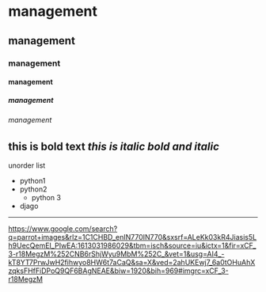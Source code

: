 # management
## management
### management
#### management
##### management
###### management
**this is bold text**
*this is italic*
***bold and italic***
--------------------------------
unorder list
- python1
 - python2
    - python 3
 - djago 
--------------------------
https://www.google.com/search?q=parrot+images&rlz=1C1CHBD_enIN770IN770&sxsrf=ALeKk03kR4Jiasis5Lh9UecQemEI_PIwEA:1613031986029&tbm=isch&source=iu&ictx=1&fir=xCF_3-r18MegzM%252CNB6rShjWyu9MbM%252C_&vet=1&usg=AI4_-kT8YT7PrwJwH2fihwyo8HW6t7aCaQ&sa=X&ved=2ahUKEwj7_6a0tOHuAhXzqksFHfFiDPoQ9QF6BAgNEAE&biw=1920&bih=969#imgrc=xCF_3-r18MegzM
